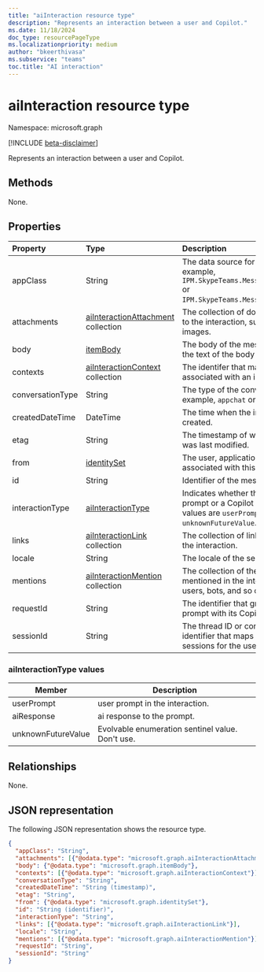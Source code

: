 ```yaml
---
title: "aiInteraction resource type"
description: "Represents an interaction between a user and Copilot."
ms.date: 11/18/2024
doc_type: resourcePageType
ms.localizationpriority: medium
author: "bkeerthivasa"
ms.subservice: "teams"
toc.title: "AI interaction"
---
```


# aiInteraction resource type

Namespace: microsoft.graph

[!INCLUDE [beta-disclaimer](../../includes/beta-disclaimer.md)]

Represents an interaction between a user and Copilot.

## Methods

None.

## Properties 

| Property   | Type | Description |
|:---------------|:--------|:----------|
| appClass | String | The data source for Copilot data. For example, `IPM.SkypeTeams.Message.Copilot.Excel` or `IPM.SkypeTeams.Message.Copilot.Loop`. |
| attachments | [aiInteractionAttachment](../resources/aiinteractionattachment.md) collection | The collection of documents attached to the interaction, such as cards and images. |
| body | [itemBody](../resources/itembody.md) | The body of the message, including the text of the body and its body type. |
| contexts | [aiInteractionContext](../resources/aiinteractioncontext.md) collection | The identifer that maps to all contexts associated with an interaction. |
| conversationType | String | The type of the conversation. For example, `appchat` or `bizchat`. |
| createdDateTime | DateTime | The time when the interaction was created. |
| etag | String | The timestamp of when the interaction was last modified. |
| from | [identitySet](../resources/identityset.md)  | The user, application, or device that is associated with this interaction. |
| id | String | Identifier of the message. |
| interactionType | [aiInteractionType](#aiinteractiontype-values) | Indicates whether the interaction is a prompt or a Copilot response. Possible values are `userPrompt`, `aiResponse`, `unknownFutureValue`. |
| links | [aiInteractionLink](../resources/aiinteractionlink.md) collection | The collection of links that appear in the interaction. |
| locale | String | The locale of the sender. |
| mentions | [aiInteractionMention](../resources/aiinteractionmention.md) collection | The collection of the entities that were mentioned in the interaction, including users, bots, and so on. |
| requestId | String | The identifier that groups a user prompt with its Copilot response. |
| sessionId | String | The thread ID or conversation identifier that maps to all Copilot sessions for the user. |

### aiInteractionType values

| Member | Description |
| ---------- | ---------- |
| userPrompt | user prompt in the interaction. |
| aiResponse | ai response to the prompt. |
| unknownFutureValue | Evolvable enumeration sentinel value. Don't use. |

## Relationships

None.

## JSON representation

The following JSON representation shows the resource type.

<!--{
  "blockType": "resource",
  "optionalProperties": [],
  "keyProperty": "id",
  "baseType": "microsoft.graph.entity",
  "@odata.type": "microsoft.graph.aiInteraction"
}-->

```json
{
  "appClass": "String",
  "attachments": [{"@odata.type": "microsoft.graph.aiInteractionAttachment"}],
  "body": {"@odata.type": "microsoft.graph.itemBody"},
  "contexts": [{"@odata.type": "microsoft.graph.aiInteractionContext"}],
  "conversationType": "String",
  "createdDateTime": "String (timestamp)",
  "etag": "String",
  "from": {"@odata.type": "microsoft.graph.identitySet"},
  "id": "String (identifier)",
  "interactionType": "String",
  "links": [{"@odata.type": "microsoft.graph.aiInteractionLink"}],
  "locale": "String",
  "mentions": [{"@odata.type": "microsoft.graph.aiInteractionMention"}],
  "requestId": "String",
  "sessionId": "String"
}
```
